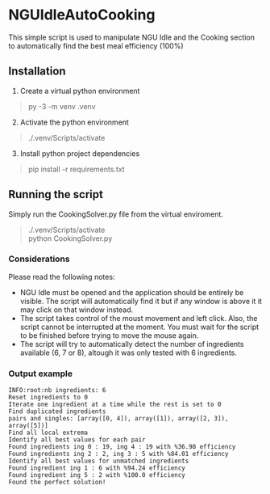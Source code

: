 # NGUIdleAutoCooking

This simple script is used to manipulate NGU Idle and the Cooking section to automatically
find the best meal efficiency (100%)

## Installation

1. Create a virtual python environment
> py -3 -m venv .venv

2. Activate the python environment
> ./.venv/Scripts/activate

3. Install python project dependencies
> pip install -r requirements.txt

## Running the script

Simply run the CookingSolver.py file from the virtual enviroment.
> ./.venv/Scripts/activate </br>
> python CookingSolver.py

### Considerations

Please read the following notes:

- NGU Idle must be opened and the application should be entirely be visible. The script will automatically find it but if any window is above it it may click on that window instead.
- The script takes control of the moust movement and left click. Also, the script cannot be interrupted at the moment. You must wait for the script to be finished before trying to move the mouse again.
- The script will try to automatically detect the number of ingredients available (6, 7 or 8), altough it was only tested with 6 ingredients.

### Output example

```
INFO:root:nb ingredients: 6
Reset ingredients to 0
Iterate one ingredient at a time while the rest is set to 0
Find duplicated ingredients
pairs and singles: [array([0, 4]), array([1]), array([2, 3]), array([5])]
Find all local extrema
Identify all best values for each pair
Found ingredients ing 0 : 19, ing 4 : 19 with %36.98 efficiency
Found ingredients ing 2 : 2, ing 3 : 5 with %84.01 efficiency
Identify all best values for unmatched ingredients
Found ingredient ing 1 : 6 with %94.24 efficiency
Found ingredient ing 5 : 2 with %100.0 efficiency
Found the perfect solution!
```
